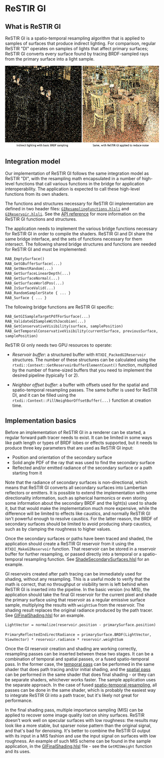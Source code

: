 # ReSTIR GI

## What is ReSTIR GI

ReSTIR GI is a spatio-temporal resampling algorithm that is applied to samples of surfaces that produce indirect lighting. For comparison, regular ReSTIR "DI" operates on samples of lights that affect primary surfaces; ReSTIR GI converts every surface found by tracing BRDF-sampled rays from the primary surface into a light sample.

![ReSTIR GI](images/ReSTIRGI.png)

## Integration model

Our implementation of ReSTIR GI follows the same integration model as ReSTIR "DI", with the resampling math encapsulated in a number of high-level functions that call various functions in the bridge for application interoperability. The application is expected to call these high-level functions from its own shaders.

The functions and structures necessary for ReSTIR GI implementation are defined in two header files: [`GIResamplingFunctions.hlsli`](../rtxdi-sdk/include/RTXDI/GIResamplingFunctions.hlsli) and [`GIReservoir.hlsli`](../rtxdi-sdk/include/RTXDI/GIReservoir.hlsli). See the [API reference](ShaderAPI-RestirGI.md) for more information on the ReSTIR GI functions and structures.

The application needs to implement the various bridge functions necessary for ReSTIR GI in order to compile the shaders. ReSTIR GI and DI share the same bridge interface, and the sets of functions necessary for them intersect. The following shared bridge structures and functions are needed for ReSTIR GI and must be implemented:

	RAB_EmptySurface()
	RAB_GetGBufferSurface(...)
	RAB_GetNextRandom(...)
	RAB_GetSurfaceLinearDepth(...)
	RAB_GetSurfaceNormal(...)
	RAB_GetSurfaceWorldPos(...)
	RAB_IsSurfaceValid(...)
	RAB_RandomSamplerState { ... }
	RAB_Surface { ... }

The following bridge functions are ReSTIR GI specific:

	RAB_GetGISampleTargetPdfForSurface(...)
	RAB_ValidateGISampleWithJacobian(...)
	RAB_GetConservativeVisibility(surface, samplePosition)
	RAB_GetTemporalConservativeVisibility(currentSurface, previousSurface, samplePosition)

ReSTIR GI only needs two GPU resources to operate:

- *Reservoir buffer*: a structured buffer with `RTXDI_PackedGIReservoir` structures. The number of these structures can be calculated using the `rtxdi::Context::GetReservoirBufferElementCount()` function, multiplied by the number of frame-sized buffers that you need to implement the desired pipeline (typically 1 or 2).

- *Neighbor offset buffer*: a buffer with offsets used for the spatial and spatio-temporal resampling passes. The same buffer is used for ReSTIR DI, and it can be filled using the `rtxdi::Context::FillNeighborOffsetBuffer(...)` function at creation time.

## Implementation basics

Before an implementation of ReSTIR GI in a renderer can be started, a regular forward path tracer needs to exist. It can be limited in some ways like path length or types of BRDF lobes or effects supported, but it needs to produce three key parameters that are used as ReSTIR GI input: 

- Position and orientation of the secondary surface
- Solid angle PDF of the ray that was used to find the secondary surface
- Reflected and/or emitted radiance of the secondary surface or a path starting from it

Note that the radiance of secondary surfaces is non-directional, which means that ReSTIR GI converts all secondary surfaces into Lambertian reflectors or emitters. It is possible to extend the implementation with some directionality information, such as spherical harmonics or even storing some information about the secondary BRDF and the light(s) used to shade it, but that would make the implementation much more expensive, while the difference will be limited to effects like caustics, and normally ReSTIR GI isn't powerful enough to resolve caustics. For the latter reason, the BRDF of secondary surfaces should be limited to avoid producing sharp caustics, such as by clamping the roughness to higher values.

Once the secondary surfaces or paths have been traced and shaded, the application should create a ReSTIR GI reservoir from it using the `RTXDI_MakeGIReservoir` function. That reservoir can be stored in a reservoir buffer for further resampling, or passed directly into a temporal or a spatio-temporal resampling function. See [ShadeSecondarySurfaces.hlsl](../shaders/LightingPasses/ShadeSecondarySurfaces.hlsl) for an example.

GI reservoirs created after path tracing can be immediately used for shading, without any resampling. This is a useful mode to verify that the math is correct, that no throughput or visibility term is left behind when ReSTIR GI is inserted into the pipeline. In the basic version (no MIS), the application should take the final GI reservoir for the current pixel and shade the primary surface using that reservoir as a regular emissive surface sample, multiplying the results with `weightSum` from the reservoir. The shading result replaces the original radiance produced by the path tracer. See [GIFinalShading.hlsl](../shaders/LightingPasses/GIFinalShading.hlsl) for an example.

	LightVector = normalize(reservoir.position - primarySurface.position)

	PrimaryReflectedIndirectRadiance = primarySurface.BRDF(LightVector, ViewVector) * reservoir.radiance * reservoir.weightSum

Once the GI reservoir creation and shading are working correctly, resampling passes can be inserted between these two stages. It can be a combination of temporal and spatial passes, or a fused spatio-temporal pass. In the former case, the [temporal pass](../shaders/LightingPasses/GITemporalResampling.hlsl) can be performed in the same shader that does path tracing and/or initial shading, and the [spatial pass](../shaders/LightingPasses/GISpatialResampling.hlsl) can be performed in the same shader that does final shading - or they can be separate shaders, whichever works faster. The sample application uses the separate approach. In the case of fused [spatio-temporal resampling](../shaders/LightingPasses/GIFusedResampling.hlsl), all passes can be done in the same shader, which is probably the easiest way to integrate ReSTIR GI into a path tracer, but it's likely not great for performance.

In the final shading pass, multiple importance sampling (MIS) can be applied to recover some image quality lost on shiny surfaces. ReSTIR doesn't work well on specular surfaces with low roughness: the results may look like a more stable, but sparser noise pattern than the original signal, and that's bad for denoising. It's better to combine the ReSTIR GI output with its input in a MIS fashion and use the input signal on surfaces with low roughness. An example of such MIS scheme can be found in the sample application, in the [GIFinalShading.hlsl](../shaders/LightingPasses/GIFinalShading.hlsl) file - see the `GetMISWeight` function and its uses.